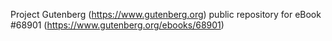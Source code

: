 Project Gutenberg (https://www.gutenberg.org) public repository for eBook #68901 (https://www.gutenberg.org/ebooks/68901)
